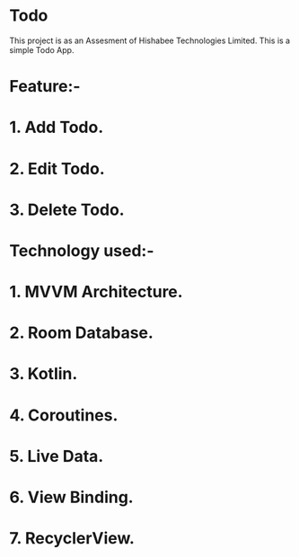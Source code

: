 # Todo
This project is as an Assesment of Hishabee Technologies Limited.
This is a simple Todo App.

# Feature:-
# 1. Add Todo.
# 2. Edit Todo.
# 3. Delete Todo.

# Technology used:-
# 1. MVVM Architecture.
# 2. Room Database.
# 3. Kotlin.
# 4. Coroutines.
# 5. Live Data.
# 6. View Binding.
# 7. RecyclerView.
